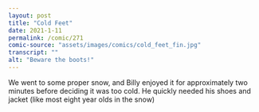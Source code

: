 ```yaml
---
layout: post
title: "Cold Feet"
date: 2021-1-11
permalink: /comic/271
comic-source: "assets/images/comics/cold_feet_fin.jpg"
transcript: ""
alt: "Beware the boots!"
---
```

We went to some proper snow, and  Billy enjoyed it for approximately two minutes before deciding it was too cold. He quickly needed his shoes and jacket (like most eight year olds in the snow)
